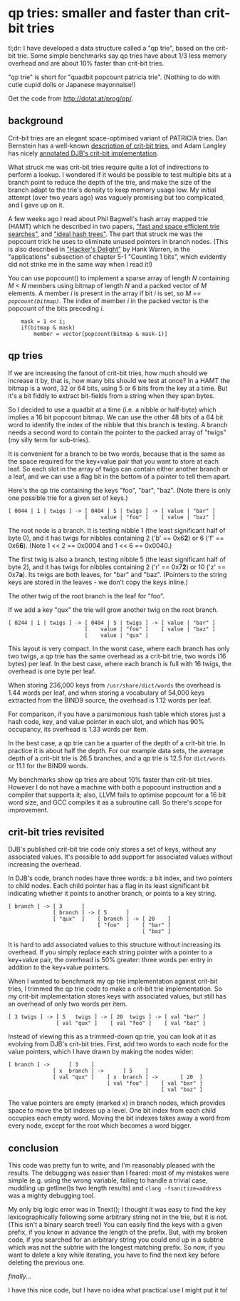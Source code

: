 qp tries: smaller and faster than crit-bit tries
================================================

tl;dr: I have developed a data structure called a "qp trie", based on
the crit-bit trie. Some simple benchmarks say qp tries have about 1/3
less memory overhead and are about 10% faster than crit-bit tries.

"qp trie" is short for "quadbit popcount patricia trie". (Nothing to
do with cutie cupid dolls or Japanese mayonnaise!)

Get the code from <http://dotat.at/prog/qp/>.


background
----------

Crit-bit tries are an elegant space-optimised variant of PATRICIA
tries. Dan Bernstein has a well-known [description of crit-bit
tries](http://cr.yp.to/critbit.html), and Adam Langley has nicely
[annotated DJB's crit-bit
implementation](https://github.com/agl/critbit).

What struck me was crit-bit tries require quite a lot of indirections
to perform a lookup. I wondered if it would be possible to test
multiple bits at a branch point to reduce the depth of the trie, and
make the size of the branch adapt to the trie's density to keep memory
usage low. My initial attempt (over two years ago) was vaguely
promising but too complicated, and I gave up on it.

A few weeks ago I read about Phil Bagwell's hash array mapped trie
(HAMT) which he described in two papers, ["fast and space efficient
trie
searches"](http://infoscience.epfl.ch/record/64394/files/triesearches.pdf),
and ["ideal hash
trees"](http://infoscience.epfl.ch/record/64398/files/idealhashtrees.pdf).
The part that struck me was the popcount trick he uses to eliminate
unused pointers in branch nodes. (This is also described in ["Hacker's
Delight"](http://www.hackersdelight.org) by Hank Warren, in the
"applications" subsection of chapter 5-1 "Counting 1 bits", which
evidently did not strike me in the same way when I read it!)

You can use popcount() to implement a sparse array of length *N*
containing *M < N* members using bitmap of length *N* and a packed
vector of *M* elements. A member *i* is present in the array if bit
*i* is set, so *M == `popcount(bitmap)`*. The index of member *i* in
the packed vector is the popcount of the bits preceding *i*.

        mask = 1 << i;
        if(bitmap & mask)
            member = vector[popcount(bitmap & mask-1)]


qp tries
--------

If we are increasing the fanout of crit-bit tries, how much should we
increase it by, that is, how many bits should we test at once? In a
HAMT the bitmap is a word, 32 or 64 bits, using 5 or 6 bits from the
key at a time. But it's a bit fiddly to extract bit-fields from a
string when they span bytes.

So I decided to use a quadbit at a time (i.e. a nibble or half-byte)
which implies a 16 bit popcount bitmap. We can use the other 48 bits
of a 64 bit word to identify the index of the nibble that this branch
is testing. A branch needs a second word to contain the pointer to the
packed array of "twigs" (my silly term for sub-tries).

It is convenient for a branch to be two words, because that is the
same as the space required for the key+value pair that you want to
store at each leaf. So each slot in the array of twigs can contain
either another branch or a leaf, and we can use a flag bit in the
bottom of a pointer to tell them apart.

Here's the qp trie containing the keys "foo", "bar", "baz". (Note
there is only one possible trie for a given set of keys.)

    [ 0044 | 1 | twigs ] -> [ 0404 | 5 | twigs ] -> [ value | "bar" ]
                            [    value | "foo" ]    [ value | "baz" ]

The root node is a branch. It is testing nibble 1 (the least
significant half of byte 0), and it has twigs for nibbles containing 2
('b' == 0x6**2**) or 6 ('f' == 0x6**6**). (Note 1 << 2 == 0x0004 and 1
<< 6 == 0x0040.)

The first twig is also a branch, testing nibble 5 (the least
significant half of byte 2), and it has twigs for nibbles containing 2
('r' == 0x7**2**) or 10 ('z' == 0x7**a**). Its twigs are both leaves,
for "bar" and "baz". (Pointers to the string keys are stored in the
leaves - we don't copy the keys inline.)

The other twig of the root branch is the leaf for "foo".

If we add a key "qux" the trie will grow another twig on the root
branch.

    [ 0244 | 1 | twigs ] -> [ 0404 | 5 | twigs ] -> [ value | "bar" ]
                            [    value | "foo" ]    [ value | "baz" ]
                            [    value | "qux" ]

This layout is very compact. In the worst case, where each branch has
only two twigs, a qp trie has the same overhead as a crit-bit trie,
two words (16 bytes) per leaf. In the best case, where each branch is
full with 16 twigs, the overhead is one byte per leaf.

When storing 236,000 keys from `/usr/share/dict/words` the overhead is
1.44 words per leaf, and when storing a vocabulary of 54,000 keys
extracted from the BIND9 source, the overhead is 1.12 words per leaf.

For comparison, if you have a parsimonious hash table which stores
just a hash code, key, and value pointer in each slot, and which has
90% occupancy, its overhead is 1.33 words per item.

In the best case, a qp trie can be a quarter of the depth of a
crit-bit trie. In practice it is about half the depth. For our example
data sets, the average depth of a crit-bit trie is 26.5 branches, and
a qp trie is 12.5 for `dict/words` or 11.1 for the BIND9 words.

My benchmarks show qp tries are about 10% faster than crit-bit tries.
However I do not have a machine with both a popcount instruction and a
compiler that supports it; also, LLVM fails to optimise popcount for a
16 bit word size, and GCC compiles it as a subroutine call. So there's
scope for improvement.


crit-bit tries revisited
------------------------

DJB's published crit-bit trie code only stores a set of keys, without
any associated values. It's possible to add support for associated
values without increasing the overhead.

In DJB's code, branch nodes have three words: a bit index, and two
pointers to child nodes. Each child pointer has a flag in its least
significant bit indicating whether it points to another branch, or
points to a key string.

    [ branch ] -> [ 3      ]
                  [ branch ] -> [ 5      ]
                  [ "qux"  ]    [ branch ] -> [ 20    ]
                                [ "foo"  ]    [ "bar" ]
                                              [ "baz" ]

It is hard to add associated values to this structure without
increasing its overhead. If you simply replace each string pointer
with a pointer to a key+value pair, the overhead is 50% greater: three
words per entry in addition to the key+value pointers.

When I wanted to benchmark my qp trie implementation against crit-bit
tries, I trimmed the qp trie code to make a crit-bit trie
implementation. So my crit-bit implementation stores keys with
associated values, but still has an overhead of only two words per
item.

    [ 3 twigs ] -> [ 5   twigs ] -> [ 20  twigs ] -> [ val "bar" ]
                   [ val "qux" ]    [ val "foo" ]    [ val "baz" ]

Instead of viewing this as a trimmed-down qp trie, you can look at it
as evolving from DJB's crit-bit tries. First, add two words to each
node for the value pointers, which I have drawn by making the nodes
wider:

    [ branch ] ->      [ 3    ]
                  [ x  branch ] ->      [ 5    ]
                  [ val "qux" ]    [ x  branch ] ->       [ 20  ]
                                   [ val "foo" ]    [ val "bar" ]
                                                    [ val "baz" ]

The value pointers are empty (marked x) in branch nodes, which
provides space to move the bit indexes up a level. One bit index from
each child occupies each empty word. Moving the bit indexes takes
away a word from every node, except for the root which becomes a word
bigger.


conclusion
----------

This code was pretty fun to write, and I'm reasonably pleased with the
results. The debugging was easier than I feared: most of my mistakes
were simple (e.g. using the wrong variable, failing to handle a
trivial case, muddling up getline()s two length results) and `clang
-fsanitize=address` was a mighty debugging tool.

My only big logic error was in Tnext(); I thought it was easy to find
the key lexicographically following some arbitrary string not in the
trie, but it is not. (This isn't a binary search tree!) You can easily
find the keys with a given prefix, if you know in advance the length
of the prefix. But, with my broken code, if you searched for an
arbitrary string you could end up in a subtrie which was not the
subtrie with the longest matching prefix. So now, if you want to
delete a key while iterating, you have to find the next key before
deleting the previous one.

*finally...*

I have this nice code, but I have no idea what practical use I might
put it to!
